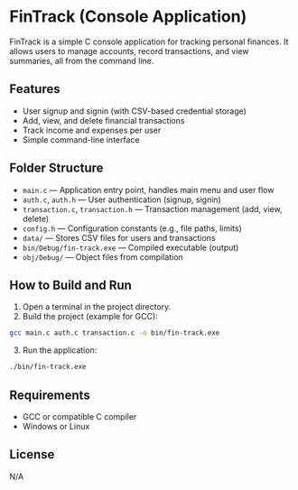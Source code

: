 # FinTrack (Console Application)

FinTrack is a simple C console application for tracking personal finances. It allows users to manage accounts, record transactions, and view summaries, all from the command line.

## Features

- User signup and signin (with CSV-based credential storage)
- Add, view, and delete financial transactions
- Track income and expenses per user
- Simple command-line interface

## Folder Structure

- `main.c` — Application entry point, handles main menu and user flow
- `auth.c`, `auth.h` — User authentication (signup, signin)
- `transaction.c`, `transaction.h` — Transaction management (add, view, delete)
- `config.h` — Configuration constants (e.g., file paths, limits)
- `data/` — Stores CSV files for users and transactions
- `bin/Debug/fin-track.exe` — Compiled executable (output)
- `obj/Debug/` — Object files from compilation

## How to Build and Run

1. Open a terminal in the project directory.
2. Build the project (example for GCC):

```bash
gcc main.c auth.c transaction.c -o bin/fin-track.exe
```

3. Run the application:

```bash
./bin/fin-track.exe
```

## Requirements

- GCC or compatible C compiler
- Windows or Linux

## License

N/A
